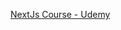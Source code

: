 [NextJs Course - Udemy](https://www.udemy.com/course/nextjs-react-the-complete-guide/?couponCode=KEEPLEARNING)
